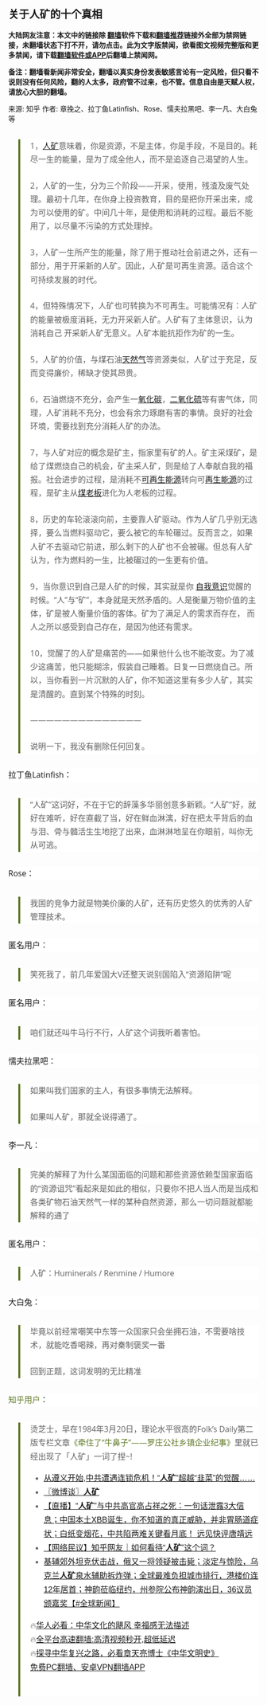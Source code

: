  <!-- 面包屑导航 --> <h2>关于人矿的十个真相</h2> <p class="notice"><b>大陆网友注意：本文中的链接除 <a href="https://github.com/bannedbook/fanqiang" >翻墙</a>软件下载和<a href="https://github.com/killgcd/justmysocks/blob/master/README.md">翻墙推荐</a>链接外全部为禁网链接，未翻墙状态下打不开，请勿点击。此为文字版禁闻，欲看图文视频完整版和更多禁闻，请下载<a href="https://github.com/bannedbook/fanqiang">翻墙软件或APP</a>后翻墙上禁闻网。</p><p>备注：翻墙看新闻非常安全，翻墙以真实身份发表敏感言论有一定风险，但只看不说则没有任何风险，翻的人太多，政府管不过来，也不管。信息自由是天赋人权，请放心大胆的翻墙。</b></p>  <div class="entry"> <p>来源:&nbsp;知乎                            作者:&nbsp;章挽之、拉丁鱼Latinfish、Rose、懦夫拉黑吧、李一凡、大白兔等                           </p> <blockquote style="box-sizing: border-box; margin: 2em 0px 30px 20px; padding: 0px 0px 0px 20px; border-width: 0px 0px 0px 4px; border-top-style: initial; border-right-style: initial; border-bottom-style: initial; border-left-style: solid; border-top-color: initial; border-right-color: initial; border-bottom-color: initial; border-left-color: rgb(95, 120, 38); border-image: initial; font-variant-numeric: inherit; font-variant-east-asian: inherit; font-stretch: inherit; font-size: 16px; line-height: 28px; font-family: &quot;noto sans sc&quot;, sans-serif; vertical-align: baseline; quotes: none; background: 0px 0px rgb(255, 255, 255);"> <p style="box-sizing: border-box; margin: 0px 0px 1.6em; padding: 0px; border: 0px; font-style: inherit; font-variant: inherit; font-weight: inherit; font-stretch: inherit; font-size: inherit; line-height: 1.7em; font-family: &quot;open sans&quot;, &quot;noto sans sc&quot;, sans-serif; vertical-align: baseline; word-break: break-word; overflow-wrap: break-word;">1，<a href="https://www.bannedbook.org/bnews/tag/%e4%ba%ba%e7%9f%bf/" class="st_tag internal_tag" rel="tag" title="标签 人矿 下的日志">人矿</a>意味着，你是资源，不是主体，你是手段，不是目的。耗尽一生的能量，是为了成全他人，而不是追逐自己渴望的人生。</p> <p style="box-sizing: border-box; margin: 0px 0px 1.6em; padding: 0px; border: 0px; font-style: inherit; font-variant: inherit; font-weight: inherit; font-stretch: inherit; font-size: inherit; line-height: 1.7em; font-family: &quot;open sans&quot;, &quot;noto sans sc&quot;, sans-serif; vertical-align: baseline; word-break: break-word; overflow-wrap: break-word;">2，人矿的一生，分为三个阶段——开采，使用，残渣及废气处理。最初十几年，在你身上投资教育，目的是把你开采出来，成为可以使用的矿。中间几十年，是使用和消耗的过程。最后不能用了，以尽量不污染的方式处理掉。</p> <p style="box-sizing: border-box; margin: 0px 0px 1.6em; padding: 0px; border: 0px; font-style: inherit; font-variant: inherit; font-weight: inherit; font-stretch: inherit; font-size: inherit; line-height: 1.7em; font-family: &quot;open sans&quot;, &quot;noto sans sc&quot;, sans-serif; vertical-align: baseline; word-break: break-word; overflow-wrap: break-word;">3，人矿一生所产生的能量，除了用于推动社会前进之外，还有一部分，用于开采新的人矿。因此，人矿是可再生资源。适合这个可持续发展的时代。</p> <p style="box-sizing: border-box; margin: 0px 0px 1.6em; padding: 0px; border: 0px; font-style: inherit; font-variant: inherit; font-weight: inherit; font-stretch: inherit; font-size: inherit; line-height: 1.7em; font-family: &quot;open sans&quot;, &quot;noto sans sc&quot;, sans-serif; vertical-align: baseline; word-break: break-word; overflow-wrap: break-word;">4，但特殊情况下，人矿也可转换为不可再生。可能情况有：人矿的能量被极度消耗，无力开采新人矿。人矿有了主体意识，认为消耗自己 开采新人矿无意义。人矿本能抗拒作为矿的一生。</p> <p style="box-sizing: border-box; margin: 0px 0px 1.6em; padding: 0px; border: 0px; font-style: inherit; font-variant: inherit; font-weight: inherit; font-stretch: inherit; font-size: inherit; line-height: 1.7em; font-family: &quot;open sans&quot;, &quot;noto sans sc&quot;, sans-serif; vertical-align: baseline; word-break: break-word; overflow-wrap: break-word;">5，人矿的价值，与煤石油<a href="https://www.bannedbook.org/bnews/tag/%e5%a4%a9%e7%84%b6%e6%b0%94/" class="st_tag internal_tag" rel="tag" title="标签 天然气 下的日志">天然气</a>等资源类似，人矿过于充足，反而变得廉价，稀缺才使其昂贵。</p> <p style="box-sizing: border-box; margin: 0px 0px 1.6em; padding: 0px; border: 0px; font-style: inherit; font-variant: inherit; font-weight: inherit; font-stretch: inherit; font-size: inherit; line-height: 1.7em; font-family: &quot;open sans&quot;, &quot;noto sans sc&quot;, sans-serif; vertical-align: baseline; word-break: break-word; overflow-wrap: break-word;">6，石油燃烧不充分，会产生一<a href="https://www.bannedbook.org/bnews/tag/%E6%B0%A7%E5%8C%96%E7%A2%B3/" class="st_tag internal_tag" rel="tag" title="标签 氧化碳 下的日志">氧化碳</a>，<a href="https://www.bannedbook.org/bnews/tag/%E4%BA%8C%E6%B0%A7%E5%8C%96%E7%A1%AB/" class="st_tag internal_tag" rel="tag" title="标签 二氧化硫 下的日志">二氧化硫</a>等有害气体，同理，人矿消耗不充分，也会有余力琢磨有害的事情。良好的社会环境，需要找到充分消耗人矿的办法。</p> <p style="box-sizing: border-box; margin: 0px 0px 1.6em; padding: 0px; border: 0px; font-style: inherit; font-variant: inherit; font-weight: inherit; font-stretch: inherit; font-size: inherit; line-height: 1.7em; font-family: &quot;open sans&quot;, &quot;noto sans sc&quot;, sans-serif; vertical-align: baseline; word-break: break-word; overflow-wrap: break-word;">7，与人矿对应的概念是矿主，指家里有矿的人。矿主采煤矿，是给了煤燃烧自己的机会，矿主采人矿，则是给了人奉献自我的福报。社会进步的过程，是消耗不<a href="https://www.bannedbook.org/bnews/tag/%E5%8F%AF%E5%86%8D%E7%94%9F%E8%83%BD%E6%BA%90/" class="st_tag internal_tag" rel="tag" title="标签 可再生能源 下的日志">可再生能源</a>转向可<a href="https://www.bannedbook.org/bnews/tag/%E5%86%8D%E7%94%9F%E8%83%BD%E6%BA%90/" class="st_tag internal_tag" rel="tag" title="标签 再生能源 下的日志">再生能源</a>的过程，是矿主从<a href="https://www.bannedbook.org/bnews/tag/%e7%85%a4%e8%80%81%e6%9d%bf/" class="st_tag internal_tag" rel="tag" title="标签 煤老板 下的日志">煤老板</a>进化为人老板的过程。</p> <p style="box-sizing: border-box; margin: 0px 0px 1.6em; padding: 0px; border: 0px; font-style: inherit; font-variant: inherit; font-weight: inherit; font-stretch: inherit; font-size: inherit; line-height: 1.7em; font-family: &quot;open sans&quot;, &quot;noto sans sc&quot;, sans-serif; vertical-align: baseline; word-break: break-word; overflow-wrap: break-word;">8，历史的车轮滚滚向前，主要靠人矿驱动。作为人矿几乎别无选择，要么当燃料驱动它，要么被它的车轮碾过。反而言之，如果人矿不去驱动它前进，那么剩下的人矿也不会被碾。但总有人矿认为，作为燃料的一生，比被碾过的一生更有价值。</p>  <p style="box-sizing: border-box; margin: 0px 0px 1.6em; padding: 0px; border: 0px; font-style: inherit; font-variant: inherit; font-weight: inherit; font-stretch: inherit; font-size: inherit; line-height: 1.7em; font-family: &quot;open sans&quot;, &quot;noto sans sc&quot;, sans-serif; vertical-align: baseline; word-break: break-word; overflow-wrap: break-word;">9，当你意识到自己是人矿的时候，其实就是你 <a href="https://www.bannedbook.org/bnews/tag/%E8%87%AA%E6%88%91%E6%84%8F%E8%AF%86/" class="st_tag internal_tag" rel="tag" title="标签 自我意识 下的日志">自我意识</a>觉醒的时候。“人”与“矿”，本身就是天然矛盾的。人是衡量万物价值的主体，矿是被人衡量价值的客体。矿为了满足人的需求而存在， 而人之所以感受到自己存在，是因为他还有需求。</p> <p style="box-sizing: border-box; margin: 0px 0px 1.6em; padding: 0px; border: 0px; font-style: inherit; font-variant: inherit; font-weight: inherit; font-stretch: inherit; font-size: inherit; line-height: 1.7em; font-family: &quot;open sans&quot;, &quot;noto sans sc&quot;, sans-serif; vertical-align: baseline; word-break: break-word; overflow-wrap: break-word;">10，觉醒了的人矿是痛苦的——如果他什么也不能改变。为了减少这痛苦，他只能糊涂，假装自己睡着。日复一日燃烧自己。所以，当你看到一片沉默的人矿，你不知道这里有多少人矿，其实是清醒的。直到某个特殊的时刻。</p> <p style="box-sizing: border-box; margin: 0px 0px 1.6em; padding: 0px; border: 0px; font-style: inherit; font-variant: inherit; font-weight: inherit; font-stretch: inherit; font-size: inherit; line-height: 1.7em; font-family: &quot;open sans&quot;, &quot;noto sans sc&quot;, sans-serif; vertical-align: baseline; word-break: break-word; overflow-wrap: break-word;">——————————————</p> <p style="box-sizing: border-box; margin: 0px; padding: 0px; border: 0px; font-style: inherit; font-variant: inherit; font-weight: inherit; font-stretch: inherit; font-size: inherit; line-height: 1.7em; font-family: &quot;open sans&quot;, &quot;noto sans sc&quot;, sans-serif; vertical-align: baseline; word-break: break-word; overflow-wrap: break-word;">说明一下，我没有删除任何回复。</p> </blockquote> <p style="box-sizing: border-box; margin: 0px 0px 1.6em; padding: 0px; border: 0px; font-variant-numeric: inherit; font-variant-east-asian: inherit; font-stretch: inherit; font-size: 16px; line-height: 1.7em; font-family: &quot;open sans&quot;, &quot;noto sans sc&quot;, sans-serif; vertical-align: baseline; word-break: break-word; overflow-wrap: break-word; background-color: rgb(255, 255, 255);">拉丁鱼Latinfish：</p> <blockquote style="box-sizing: border-box; margin: 2em 0px 30px 20px; padding: 0px 0px 0px 20px; border-width: 0px 0px 0px 4px; border-top-style: initial; border-right-style: initial; border-bottom-style: initial; border-left-style: solid; border-top-color: initial; border-right-color: initial; border-bottom-color: initial; border-left-color: rgb(95, 120, 38); border-image: initial; font-variant-numeric: inherit; font-variant-east-asian: inherit; font-stretch: inherit; font-size: 16px; line-height: 28px; font-family: &quot;noto sans sc&quot;, sans-serif; vertical-align: baseline; quotes: none; background: 0px 0px rgb(255, 255, 255);"> <p style="box-sizing: border-box; margin: 0px; padding: 0px; border: 0px; font-style: inherit; font-variant: inherit; font-weight: inherit; font-stretch: inherit; font-size: inherit; line-height: 1.7em; font-family: &quot;open sans&quot;, &quot;noto sans sc&quot;, sans-serif; vertical-align: baseline; word-break: break-word; overflow-wrap: break-word;">“人矿”这词好，不在于它的辞藻多华丽创意多新颖。“人矿”好，就好在难听，好在直截了当，好在鲜血淋漓，好在把太平背后的血与泪、骨与髓活生生地挖了出来，血淋淋地呈在你眼前，叫你无从可逃。</p> </blockquote> <p style="box-sizing: border-box; margin: 0px 0px 1.6em; padding: 0px; border: 0px; font-variant-numeric: inherit; font-variant-east-asian: inherit; font-stretch: inherit; font-size: 16px; line-height: 1.7em; font-family: &quot;open sans&quot;, &quot;noto sans sc&quot;, sans-serif; vertical-align: baseline; word-break: break-word; overflow-wrap: break-word; background-color: rgb(255, 255, 255);">Rose：</p> <blockquote style="box-sizing: border-box; margin: 2em 0px 30px 20px; padding: 0px 0px 0px 20px; border-width: 0px 0px 0px 4px; border-top-style: initial; border-right-style: initial; border-bottom-style: initial; border-left-style: solid; border-top-color: initial; border-right-color: initial; border-bottom-color: initial; border-left-color: rgb(95, 120, 38); border-image: initial; font-variant-numeric: inherit; font-variant-east-asian: inherit; font-stretch: inherit; font-size: 16px; line-height: 28px; font-family: &quot;noto sans sc&quot;, sans-serif; vertical-align: baseline; quotes: none; background: 0px 0px rgb(255, 255, 255);"> <p style="box-sizing: border-box; margin: 0px; padding: 0px; border: 0px; font-style: inherit; font-variant: inherit; font-weight: inherit; font-stretch: inherit; font-size: inherit; line-height: 1.7em; font-family: &quot;open sans&quot;, &quot;noto sans sc&quot;, sans-serif; vertical-align: baseline; word-break: break-word; overflow-wrap: break-word;">我国的竞争力就是物美价廉的人矿，还有历史悠久的优秀的人矿管理技术。</p> </blockquote> <p style="box-sizing: border-box; margin: 0px 0px 1.6em; padding: 0px; border: 0px; font-variant-numeric: inherit; font-variant-east-asian: inherit; font-stretch: inherit; font-size: 16px; line-height: 1.7em; font-family: &quot;open sans&quot;, &quot;noto sans sc&quot;, sans-serif; vertical-align: baseline; word-break: break-word; overflow-wrap: break-word; background-color: rgb(255, 255, 255);">匿名用户：</p>  <blockquote style="box-sizing: border-box; margin: 2em 0px 30px 20px; padding: 0px 0px 0px 20px; border-width: 0px 0px 0px 4px; border-top-style: initial; border-right-style: initial; border-bottom-style: initial; border-left-style: solid; border-top-color: initial; border-right-color: initial; border-bottom-color: initial; border-left-color: rgb(95, 120, 38); border-image: initial; font-variant-numeric: inherit; font-variant-east-asian: inherit; font-stretch: inherit; font-size: 16px; line-height: 28px; font-family: &quot;noto sans sc&quot;, sans-serif; vertical-align: baseline; quotes: none; background: 0px 0px rgb(255, 255, 255);"> <p style="box-sizing: border-box; margin: 0px; padding: 0px; border: 0px; font-style: inherit; font-variant: inherit; font-weight: inherit; font-stretch: inherit; font-size: inherit; line-height: 1.7em; font-family: &quot;open sans&quot;, &quot;noto sans sc&quot;, sans-serif; vertical-align: baseline; word-break: break-word; overflow-wrap: break-word;">笑死我了，前几年爱国大V还整天说别国陷入“资源陷阱”呢</p> </blockquote> <p style="box-sizing: border-box; margin: 0px 0px 1.6em; padding: 0px; border: 0px; font-variant-numeric: inherit; font-variant-east-asian: inherit; font-stretch: inherit; font-size: 16px; line-height: 1.7em; font-family: &quot;open sans&quot;, &quot;noto sans sc&quot;, sans-serif; vertical-align: baseline; word-break: break-word; overflow-wrap: break-word; background-color: rgb(255, 255, 255);">匿名用户：</p> <blockquote style="box-sizing: border-box; margin: 2em 0px 30px 20px; padding: 0px 0px 0px 20px; border-width: 0px 0px 0px 4px; border-top-style: initial; border-right-style: initial; border-bottom-style: initial; border-left-style: solid; border-top-color: initial; border-right-color: initial; border-bottom-color: initial; border-left-color: rgb(95, 120, 38); border-image: initial; font-variant-numeric: inherit; font-variant-east-asian: inherit; font-stretch: inherit; font-size: 16px; line-height: 28px; font-family: &quot;noto sans sc&quot;, sans-serif; vertical-align: baseline; quotes: none; background: 0px 0px rgb(255, 255, 255);"> <p style="box-sizing: border-box; margin: 0px; padding: 0px; border: 0px; font-style: inherit; font-variant: inherit; font-weight: inherit; font-stretch: inherit; font-size: inherit; line-height: 1.7em; font-family: &quot;open sans&quot;, &quot;noto sans sc&quot;, sans-serif; vertical-align: baseline; word-break: break-word; overflow-wrap: break-word;">咱们就还叫牛马行不行，人矿这个词我听着害怕。</p> </blockquote> <p style="box-sizing: border-box; margin: 0px 0px 1.6em; padding: 0px; border: 0px; font-variant-numeric: inherit; font-variant-east-asian: inherit; font-stretch: inherit; font-size: 16px; line-height: 1.7em; font-family: &quot;open sans&quot;, &quot;noto sans sc&quot;, sans-serif; vertical-align: baseline; word-break: break-word; overflow-wrap: break-word; background-color: rgb(255, 255, 255);">懦夫拉黑吧：</p> <blockquote style="box-sizing: border-box; margin: 2em 0px 30px 20px; padding: 0px 0px 0px 20px; border-width: 0px 0px 0px 4px; border-top-style: initial; border-right-style: initial; border-bottom-style: initial; border-left-style: solid; border-top-color: initial; border-right-color: initial; border-bottom-color: initial; border-left-color: rgb(95, 120, 38); border-image: initial; font-variant-numeric: inherit; font-variant-east-asian: inherit; font-stretch: inherit; font-size: 16px; line-height: 28px; font-family: &quot;noto sans sc&quot;, sans-serif; vertical-align: baseline; quotes: none; background: 0px 0px rgb(255, 255, 255);"> <p style="box-sizing: border-box; margin: 0px 0px 1.6em; padding: 0px; border: 0px; font-style: inherit; font-variant: inherit; font-weight: inherit; font-stretch: inherit; font-size: inherit; line-height: 1.7em; font-family: &quot;open sans&quot;, &quot;noto sans sc&quot;, sans-serif; vertical-align: baseline; word-break: break-word; overflow-wrap: break-word;">如果叫我们国家的主人，有很多事情无法解释。</p> <p style="box-sizing: border-box; margin: 0px; padding: 0px; border: 0px; font-style: inherit; font-variant: inherit; font-weight: inherit; font-stretch: inherit; font-size: inherit; line-height: 1.7em; font-family: &quot;open sans&quot;, &quot;noto sans sc&quot;, sans-serif; vertical-align: baseline; word-break: break-word; overflow-wrap: break-word;">如果叫人矿，那就全说得通了。</p> </blockquote> <p style="box-sizing: border-box; margin: 0px 0px 1.6em; padding: 0px; border: 0px; font-variant-numeric: inherit; font-variant-east-asian: inherit; font-stretch: inherit; font-size: 16px; line-height: 1.7em; font-family: &quot;open sans&quot;, &quot;noto sans sc&quot;, sans-serif; vertical-align: baseline; word-break: break-word; overflow-wrap: break-word; background-color: rgb(255, 255, 255);">李一凡：</p> <blockquote style="box-sizing: border-box; margin: 2em 0px 30px 20px; padding: 0px 0px 0px 20px; border-width: 0px 0px 0px 4px; border-top-style: initial; border-right-style: initial; border-bottom-style: initial; border-left-style: solid; border-top-color: initial; border-right-color: initial; border-bottom-color: initial; border-left-color: rgb(95, 120, 38); border-image: initial; font-variant-numeric: inherit; font-variant-east-asian: inherit; font-stretch: inherit; font-size: 16px; line-height: 28px; font-family: &quot;noto sans sc&quot;, sans-serif; vertical-align: baseline; quotes: none; background: 0px 0px rgb(255, 255, 255);"> <p style="box-sizing: border-box; margin: 0px; padding: 0px; border: 0px; font-style: inherit; font-variant: inherit; font-weight: inherit; font-stretch: inherit; font-size: inherit; line-height: 1.7em; font-family: &quot;open sans&quot;, &quot;noto sans sc&quot;, sans-serif; vertical-align: baseline; word-break: break-word; overflow-wrap: break-word;">完美的解释了为什么某国面临的问题和那些资源依赖型国家面临的“资源诅咒”看起来是如此的相似，只要你不把人当人而是当成和各类矿物石油天然气一样的某种自然资源，那么一切问题就都能解释的通了</p> </blockquote> <p style="box-sizing: border-box; margin: 0px 0px 1.6em; padding: 0px; border: 0px; font-variant-numeric: inherit; font-variant-east-asian: inherit; font-stretch: inherit; font-size: 16px; line-height: 1.7em; font-family: &quot;open sans&quot;, &quot;noto sans sc&quot;, sans-serif; vertical-align: baseline; word-break: break-word; overflow-wrap: break-word; background-color: rgb(255, 255, 255);">匿名用户：</p>  <blockquote style="box-sizing: border-box; margin: 2em 0px 30px 20px; padding: 0px 0px 0px 20px; border-width: 0px 0px 0px 4px; border-top-style: initial; border-right-style: initial; border-bottom-style: initial; border-left-style: solid; border-top-color: initial; border-right-color: initial; border-bottom-color: initial; border-left-color: rgb(95, 120, 38); border-image: initial; font-variant-numeric: inherit; font-variant-east-asian: inherit; font-stretch: inherit; font-size: 16px; line-height: 28px; font-family: &quot;noto sans sc&quot;, sans-serif; vertical-align: baseline; quotes: none; background: 0px 0px rgb(255, 255, 255);"> <p style="box-sizing: border-box; margin: 0px; padding: 0px; border: 0px; font-style: inherit; font-variant: inherit; font-weight: inherit; font-stretch: inherit; font-size: inherit; line-height: 1.7em; font-family: &quot;open sans&quot;, &quot;noto sans sc&quot;, sans-serif; vertical-align: baseline; word-break: break-word; overflow-wrap: break-word;">人矿：Huminerals / Renmine / Humore</p> </blockquote> <p style="box-sizing: border-box; margin: 0px 0px 1.6em; padding: 0px; border: 0px; font-variant-numeric: inherit; font-variant-east-asian: inherit; font-stretch: inherit; font-size: 16px; line-height: 1.7em; font-family: &quot;open sans&quot;, &quot;noto sans sc&quot;, sans-serif; vertical-align: baseline; word-break: break-word; overflow-wrap: break-word; background-color: rgb(255, 255, 255);">大白兔：</p> <blockquote style="box-sizing: border-box; margin: 2em 0px 30px 20px; padding: 0px 0px 0px 20px; border-width: 0px 0px 0px 4px; border-top-style: initial; border-right-style: initial; border-bottom-style: initial; border-left-style: solid; border-top-color: initial; border-right-color: initial; border-bottom-color: initial; border-left-color: rgb(95, 120, 38); border-image: initial; font-variant-numeric: inherit; font-variant-east-asian: inherit; font-stretch: inherit; font-size: 16px; line-height: 28px; font-family: &quot;noto sans sc&quot;, sans-serif; vertical-align: baseline; quotes: none; background: 0px 0px rgb(255, 255, 255);"> <p style="box-sizing: border-box; margin: 0px 0px 1.6em; padding: 0px; border: 0px; font-style: inherit; font-variant: inherit; font-weight: inherit; font-stretch: inherit; font-size: inherit; line-height: 1.7em; font-family: &quot;open sans&quot;, &quot;noto sans sc&quot;, sans-serif; vertical-align: baseline; word-break: break-word; overflow-wrap: break-word;">毕竟以前经常嘲笑中东等一众国家只会坐拥石油，不需要啥技术，就能吃香喝辣，再对秦制褒奖一番</p> <p style="box-sizing: border-box; margin: 0px; padding: 0px; border: 0px; font-style: inherit; font-variant: inherit; font-weight: inherit; font-stretch: inherit; font-size: inherit; line-height: 1.7em; font-family: &quot;open sans&quot;, &quot;noto sans sc&quot;, sans-serif; vertical-align: baseline; word-break: break-word; overflow-wrap: break-word;">回到正题，这词发明的无比精准</p> </blockquote> <p style="box-sizing: border-box; margin: 0px; padding: 0px; border: 0px; font-variant-numeric: inherit; font-variant-east-asian: inherit; font-stretch: inherit; font-size: 16px; line-height: 1.7em; font-family: &quot;open sans&quot;, &quot;noto sans sc&quot;, sans-serif; vertical-align: baseline; word-break: break-word; overflow-wrap: break-word; background-color: rgb(255, 255, 255);"><a href="https://www.zhihu.com/people/pa-gan-zhi-shang" style="box-sizing: border-box; text-decoration-line: none; margin: 0px; padding: 0px; border: 0px; font: inherit; vertical-align: baseline; color: rgb(95, 120, 38); word-break: break-word; overflow-wrap: break-word;" target="_blank">知乎用户</a>：</p> <blockquote style="box-sizing: border-box; margin: 2em 0px 30px 20px; padding: 0px 0px 0px 20px; border-width: 0px 0px 0px 4px; border-top-style: initial; border-right-style: initial; border-bottom-style: initial; border-left-style: solid; border-top-color: initial; border-right-color: initial; border-bottom-color: initial; border-left-color: rgb(95, 120, 38); border-image: initial; font-variant-numeric: inherit; font-variant-east-asian: inherit; font-stretch: inherit; font-size: 16px; line-height: 28px; font-family: &quot;noto sans sc&quot;, sans-serif; vertical-align: baseline; quotes: none; background: 0px 0px rgb(255, 255, 255);"> <p style="box-sizing: border-box; margin: 0px; padding: 0px; border: 0px; font-style: inherit; font-variant: inherit; font-weight: inherit; font-stretch: inherit; font-size: inherit; line-height: 1.7em; font-family: &quot;open sans&quot;, &quot;noto sans sc&quot;, sans-serif; vertical-align: baseline; word-break: break-word; overflow-wrap: break-word;">烫芝士，早在1984年3月20日，理论水平很高的Folk’s Daily第二版专栏文章<a href="http://52.34.104.77/renminribao/1984/3/20/2/#652881" style="box-sizing: border-box; text-decoration-line: none; margin: 0px; padding: 0px; border: 0px; font: inherit; vertical-align: baseline; color: rgb(95, 120, 38); word-break: break-word; overflow-wrap: break-word;">《牵住了“牛鼻子”——罗庄公社乡镇企业纪事》</a>里就已经出现了「人矿」一词了捏~!</p> <!--<div id="taboola-mid-1"></div>--><ul class='op-related-articles' title='相关阅读'> <li><a href='https://www.bannedbook.org/bnews/sohnews/20230105/1832569.html' target='_blank'>从遵义开始,中共遭遇连锁危机！“<b>人矿</b>”超越“韭菜”的觉醒……</a></li> <li><a href='https://www.bannedbook.org/bnews/ssgc/20230105/1832356.html' target='_blank'>〖微博谈〗<b>人矿</b></a></li> <li><a href='https://www.bannedbook.org/bnews/sohnews/20230105/1832302.html' target='_blank'>【直播】“<b>人矿</b>”与中共高官高占祥之死：一句话泄露3大信息；中国本土XBB诞生，你不知道的真正威胁，并非胃肠道症状；白纸变烟花，中共陷两难关键看月底！ 远见快评唐靖远</a></li> <li><a href='https://www.bannedbook.org/bnews/baitai/20230103/1831535.html' target='_blank'>【网络民议】知乎网友｜如何看待“<b>人矿</b>”这个词？</a></li> <li><a href='https://www.bannedbook.org/bnews/bannedvideo/20220311/1703232.html' target='_blank'>基辅郊外坦克伏击战，俄又一将领疑被击毙；淡定与惊险，乌克兰<b>人矿</b>泉水辅助拆炸弹；全球最难负担城市排行，港楼价连12年居首；神韵莅临纽约，州参院公布神韵演出日，36议员颁嘉奖【#全球新闻】</a></li> </ul> <p class="texttj"> 🔥<a href="https://www.bannedbook.org/bnews/comments/20220220/1694796.html" target="_blank">华人必看：中华文化的飓风 幸福感无法描述</a><br/> 🔥<a href="https://github.com/bannedbook/fanqiang/wiki/V2ray%E6%9C%BA%E5%9C%BA" target="_blank">全平台高速翻墙:高清视频秒开,超低延迟</a><br/> 🔥<a href="https://www.bannedbook.org/bnews/comments/20220808/1768773.html" target="_blank">探寻中华复兴之路，必看章天亮博士《中华文明史》</a><br/> <a href="https://github.com/bannedbook/fanqiang/wiki/%E7%A6%81%E9%97%BB%E7%BD%91%E5%AE%89%E5%8D%93%E7%BF%BB%E5%A2%99%E6%96%B0%E9%97%BBAPP" target="_blank">免费PC翻墙、安卓VPN翻墙APP</a><br/> </p><p>		 </p></blockquote> </p> <a name='sharetosocial'></a> <div style="margin-bottom:5px;padding-bottom:5px;clear:both"> <div id="archive-pix-1" class="banner-ads"> <!-- AuctionX Display platform tag START --> <div id="27602x728x90x621x_ADSLOT1" clicktrack="%%CLICK_URL_ESC%%"></div>  <!-- AuctionX Display platform tag END --> </div> <div id="archive-pix-2" class="banner-ads"> <!-- AuctionX Display platform tag START --> <div id="27556x300x250x621x_ADSLOT1" clicktrack="%%CLICK_URL_ESC%%" style="margin:0 auto;text-align:center"></div>  <!-- AuctionX Display platform tag END --> </div> </div>  <div id="archive-pix-1" class="banner-ads"> <!-- AuctionX Display platform tag START --> <div id="27603x728x90x621x_ADSLOT1" clicktrack="%%CLICK_URL_ESC%%"></div>  <!-- AuctionX Display platform tag END --> </div> </div><!--END ENTRY--> 
